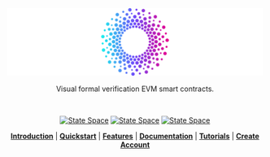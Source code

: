 <p align="center">
  <img src="logo-white-center.svg" alt="State Space Logo" width="600"/>
</p>

<p align="center">
    Visual formal verification EVM smart contracts.
</p>

<br/>

<p align="center">
    <a href="https://docs.state.space"><img src="https://img.shields.io/badge/Platform-Web-blue)" alt="State Space"></a>
    <a href="https://docs.state.space/docs/overview/features"><img src="https://img.shields.io/badge/EVM-Compatible-brightgreen)" alt="State Space"></a>
    <a href="https://docs.state.space"><img src="https://img.shields.io/badge/Docs-Available-orange" alt="State Space"></a>
</p>

<div align="center">
  <a href="https://docs.state.space/docs/overview/intro"><strong>Introduction</strong></a> |
  <a href="https://docs.state.space/docs/overview/quickstart"><strong>Quickstart</strong></a> |
  <a href="https://docs.state.space/docs/overview/features"><strong>Features</strong></a> |
  <a href="https://docs.state.space"><strong>Documentation</strong></a> |
  <a href="https://docs.state.space/docs/tutorials/erc20-pause-mint"><strong>Tutorials</strong></a> |
  <a href="https://state.space/sign-up"><strong>Create Account</strong></a>
</div>

